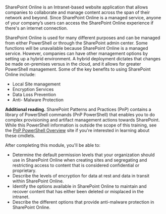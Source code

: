 SharePoint Online is an Intranet-based website application that allows companies to collaborate and manage content across the span of their network and beyond. Since SharePoint Online is a managed service, anyone of your company’s users can access the SharePoint Online experience if there's an internet connection.

SharePoint Online is used for many different purposes and can be managed from either PowerShell or through the SharePoint admin center. Some functions will be unavailable because SharePoint Online is a managed service. However, companies can have other management options by setting up a hybrid environment. A hybrid deployment dictates that changes be made on-premises versus in the cloud, and it allows for greater PowerShell management. Some of the key benefits to using SharePoint Online include:

 *  Local Site management
 *  Encryption Services
 *  Data Loss Prevention
 *  Anti- Malware Protection

**Additional reading.** SharePoint Patterns and Practices (PnP) contains a library of PowerShell commands (PnP PowerShell) that enables you to do complex provisioning and artifact management actions towards SharePoint. While this PowerShell information is outside the scope of this training, see the [PnP PowerShell Overview](/powershell/sharepoint/sharepoint-pnp/sharepoint-pnp-cmdlets) site if you're interested in learning about these cmdlets.

After completing this module, you'll be able to:

 *  Determine the default permission levels that your organization should use in SharePoint Online when creating sites and segregating and restricting access to content that is considered confidential or proprietary.
 *  Describe the levels of encryption for data at rest and data in transit within SharePoint Online.
 *  Identify the options available in SharePoint Online to maintain and recover content that has either been deleted or misplaced in the intranet.
 *  Describe the different options that provide anti-malware protection in SharePoint Online.

 
